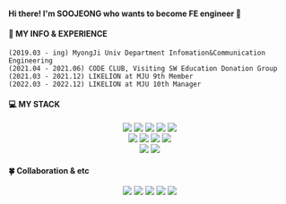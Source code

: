 <!-- ### Hi there 👋 -->

<h4>Hi there! I'm SOOJEONG who wants to become FE engineer 💎</h4>

#### 🍊 MY INFO & EXPERIENCE
```
(2019.03 - ing) MyongJi Univ Department Infomation&Communication Engineering
(2021.04 - 2021.06) CODE CLUB, Visiting SW Education Donation Group
(2021.03 - 2021.12) LIKELION at MJU 9th Member
(2022.03 - 2022.12) LIKELION at MJU 10th Manager
```


#### 💻 MY STACK

<div align="center">
  <img src="https://img.shields.io/badge/JavaScript-F7DF1E?style=for-the-badge&logo=JavaScript&logoColor=white">
  <img src="https://img.shields.io/badge/TypeScript-3178C6?style=for-the-badge&logo=TypeScript&logoColor=white">
  <img src="https://img.shields.io/badge/React-61DAFB?style=for-the-badge&logo=React&logoColor=white">
  <img src="https://img.shields.io/badge/Next.Js-000000.svg?&style=for-the-badge&logo=Next.Js&logoColor=white">
  <img src="https://img.shields.io/badge/Node.js-339933?style=for-the-badge&logo=Node.Js&logoColor=white">
  </br>
  <img src="https://img.shields.io/badge/Axios-5A29E4.svg?&style=for-the-badge&logo=Axios&logoColor=white">
  <img src="https://img.shields.io/badge/Redux-764ABC.svg?&style=for-the-badge&logo=Redux&logoColor=white">
  <img src="https://img.shields.io/badge/Styledcomponents-DB7093.svg?&style=for-the-badge&logo=styled-components&logoColor=white">
  <img src="https://img.shields.io/badge/SASS-cc6699.svg?&style=for-the-badge&logo=sass&logoColor=white">
  <br />
  <img src="https://img.shields.io/badge/SQLite-003B57?style=for-the-badge&logo=SQLite&logoColor=white">
  <img src="https://img.shields.io/badge/Python-3776AB?style=for-the-badge&logo=Python&logoColor=white">
</div>

#### 🍀 Collaboration & etc
<div align="center">
  <img src="https://img.shields.io/badge/Git-F05032?style=for-the-badge&logo=Git&logoColor=white">
  <img src="https://img.shields.io/badge/GitHub-181717?style=for-the-badge&logo=GitHub&logoColor=white">
  <img src="https://img.shields.io/badge/Jira-0052CC?style=for-the-badge&logo=Jira&logoColor=white">
  <img src="https://img.shields.io/badge/Slack-4a154b.svg?&style=for-the-badge&logo=Slack&logoColor=white">
  <img src="https://img.shields.io/badge/figma-%23F24E1E.svg?style=for-the-badge&logo=figma&logoColor=white">
  
</div>

<!--
**JJongsKim/JJongsKim** is a ✨ _special_ ✨ repository because its `README.md` (this file) appears on your GitHub profile.

Here are some ideas to get you started:

- 🔭 I’m currently working on ...
- 🌱 I’m currently learning ...
- 👯 I’m looking to collaborate on ...
- 🤔 I’m looking for help with ...
- 💬 Ask me about ...
- 📫 How to reach me: ...
- 😄 Pronouns: ...
- ⚡ Fun fact: ...
-->
